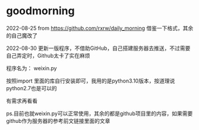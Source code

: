 # goodmorning
2022-08-25
from https://github.com/rxrw/daily_morning
借鉴一下格式，其余的自己魔改了


2022-08-30 更新一版程序，不借助GitHub，自己搭建服务器去推送，不过需要自己弄定时，Github太卡了实在麻烦

程序名为： weixin.py

按照import 里面的库自行安装即可，我用的是python3.10版本，按道理说python2.7也是可以的

有需求再看看

ps.目前也就weixin.py可以正常使用，其余的都是github项目里的内容，如果需要github作为服务器的参考前文链接里面的文章
